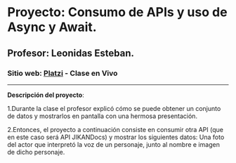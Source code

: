 # Proyecto: Consumo de APIs y uso de Async y Await.
## Profesor: Leonidas Esteban.
### Sitio web: [Platzi](https://platzi.com/clases/programacion-basica/) - Clase en Vivo
---
**Descripción del proyecto**:

1.Durante la clase el profesor explicó cómo se puede obtener un conjunto de datos y mostrarlos en pantalla con una hermosa presentación.

2.Entonces, el proyecto a continuación consiste en consumir otra API (que en este caso será API JIKANDocs) y mostrar los siguientes datos: Una foto del actor que interpretó la voz de un personaje, junto al nombre e imagen de dicho personaje.

